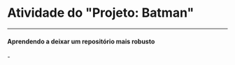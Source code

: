 <h1> Atividade do  "Projeto: Batman" </h1>

 <hr>

<h4> Aprendendo a deixar um repositório mais robusto</h4>-
